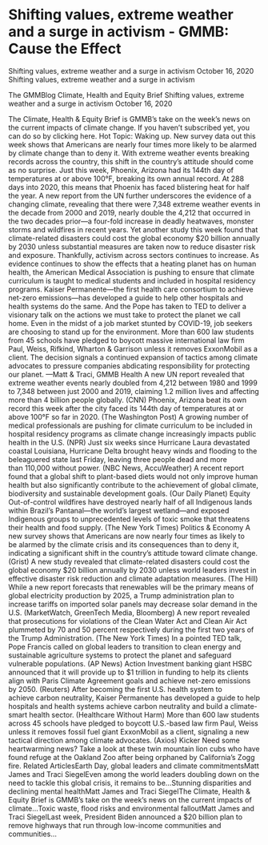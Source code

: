 # Shifting values, extreme weather and a surge in activism - GMMB: Cause the Effect


Shifting values, extreme weather and a surge in activism
October 16, 2020
Shifting values, extreme weather and a surge in activism
 
The GMMBlog
Climate, Health and Equity Brief Shifting values, extreme weather and a surge in activism
October 16, 2020
 
The Climate, Health & Equity Brief is GMMB’s take on the week’s news on the current impacts of climate change. If you haven’t subscribed yet, you can do so by clicking here.
Hot Topic: Waking up. New survey data out this week shows that Americans are nearly four times more likely to be alarmed by climate change than to deny it. With extreme weather events breaking records across the country, this shift in the country’s attitude should come as no surprise. Just this week, Phoenix, Arizona had its 144th day of temperatures at or above 100°F, breaking its own annual record. At 288 days into 2020, this means that Phoenix has faced blistering heat for half the year.
A new report from the UN further underscores the evidence of a changing climate, revealing that there were 7,348 extreme weather events in the decade from 2000 and 2019, nearly double the 4,212 that occurred in the two decades prior—a four-fold increase in deadly heatwaves, monster storms and wildfires in recent years. Yet another study this week found that climate-related disasters could cost the global economy $20 billion annually by 2030 unless substantial measures are taken now to reduce disaster risk and exposure.
Thankfully, activism across sectors continues to increase. As evidence continues to show the effects that a heating planet has on human health, the American Medical Association is pushing to ensure that climate curriculum is taught to medical students and included in hospital residency programs. Kaiser Permanente—the first health care consortium to achieve net-zero emissions—has developed a guide to help other hospitals and health systems do the same. And the Pope has taken to TED to deliver a visionary talk on the actions we must take to protect the planet we call home.
Even in the midst of a job market stunted by COVID-19, job seekers are choosing to stand up for the environment. More than 600 law students from 45 schools have pledged to boycott massive international law firm Paul, Weiss, Rifkind, Wharton & Garrison unless it removes ExxonMobil as a client. The decision signals a continued expansion of tactics among climate advocates to pressure companies abdicating responsibility for protecting our planet.
—Matt & Traci, GMMB
Health
A new UN report revealed that extreme weather events nearly doubled from 4,212 between 1980 and 1999 to 7,348 between just 2000 and 2019, claiming 1.2 million lives and affecting more than 4 billion people globally. (CNN)
Phoenix, Arizona beat its own record this week after the city faced its 144th day of temperatures at or above 100°F so far in 2020. (The Washington Post)
A growing number of medical professionals are pushing for climate curriculum to be included in hospital residency programs as climate change increasingly impacts public health in the U.S. (NPR)
Just six weeks since Hurricane Laura devastated coastal Louisiana, Hurricane Delta brought heavy winds and flooding to the beleaguered state last Friday, leaving three people dead and more than 110,000 without power. (NBC News, AccuWeather)
A recent report found that a global shift to plant-based diets would not only improve human health but also significantly contribute to the achievement of global climate, biodiversity and sustainable development goals. (Our Daily Planet)
Equity
Out-of-control wildfires have destroyed nearly half of all Indigenous lands within Brazil’s Pantanal—the world’s largest wetland—and exposed Indigenous groups to unprecedented levels of toxic smoke that threatens their health and food supply. (The New York Times)
Politics & Economy
A new survey shows that Americans are now nearly four times as likely to be alarmed by the climate crisis and its consequences than to deny it, indicating a significant shift in the country’s attitude toward climate change. (Grist)
A new study revealed that climate-related disasters could cost the global economy $20 billion annually by 2030 unless world leaders invest in effective disaster risk reduction and climate adaptation measures. (The Hill)
While a new report forecasts that renewables will be the primary means of global electricity production by 2025, a Trump administration plan to increase tariffs on imported solar panels may decrease solar demand in the U.S. (MarketWatch, GreenTech Media, Bloomberg)
A new report revealed that prosecutions for violations of the Clean Water Act and Clean Air Act plummeted by 70 and 50 percent respectively during the first two years of the Trump Administration. (The New York Times)
In a pointed TED talk, Pope Francis called on global leaders to transition to clean energy and sustainable agriculture systems to protect the planet and safeguard vulnerable populations. (AP News)
Action
Investment banking giant HSBC announced that it will provide up to $1 trillion in funding to help its clients align with Paris Climate Agreement goals and achieve net-zero emissions by 2050. (Reuters)
After becoming the first U.S. health system to achieve carbon neutrality, Kaiser Permanente has developed a guide to help hospitals and health systems achieve carbon neutrality and build a climate-smart health sector. (Healthcare Without Harm)
More than 600 law students across 45 schools have pledged to boycott U.S.-based law firm Paul, Weiss unless it removes fossil fuel giant ExxonMobil as a client, signaling a new tactical direction among climate advocates. (Axios)
Kicker
Need some heartwarming news? Take a look at these twin mountain lion cubs who have found refuge at the Oakland Zoo after being orphaned by California’s Zogg fire.
Related ArticlesEarth Day, global leaders and climate commitmentsMatt James and Traci SiegelEven among the world leaders doubling down on the need to tackle this global crisis, it remains to be…Stunning disparities and declining mental healthMatt James and Traci SiegelThe Climate, Health & Equity Brief is GMMB’s take on the week’s news on the current impacts of climate…Toxic waste, flood risks and environmental falloutMatt James and Traci SiegelLast week, President Biden announced a $20 billion plan to remove highways that run through low-income communities and communities…
